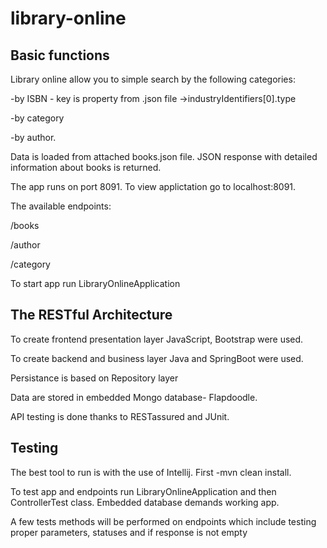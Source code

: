 # library-online

## Basic functions 

Library online allow you to simple search by the following categories: 

-by ISBN - key is property from .json file ->industryIdentifiers[0].type

-by category

-by author.

Data is loaded from attached books.json file. JSON response with detailed information about books is returned. 

The app runs on port 8091. To view applictation go to localhost:8091.

The available endpoints:

/books

/author

/category

To start app run LibraryOnlineApplication 

## The RESTful Architecture

To create frontend presentation layer JavaScript, Bootstrap were used.

To create backend and business layer Java and SpringBoot were used.

Persistance is based on Repository layer

Data are stored in embedded Mongo database- Flapdoodle.

API testing is done thanks to RESTassured and JUnit.

## Testing

The best tool to run is with the use of Intellij. First -mvn clean install.

To test app and endpoints run LibraryOnlineApplication and then ControllerTest class. Embedded database demands working app.

A few tests methods will be performed on endpoints which include testing proper parameters, statuses and if response is not empty


